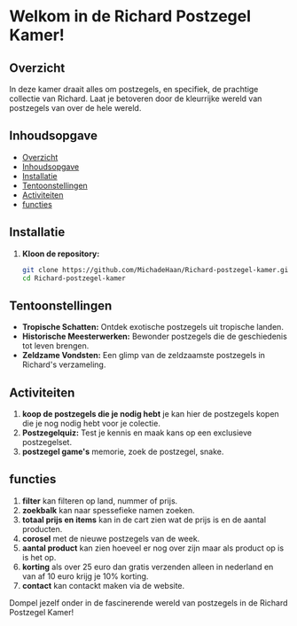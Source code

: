 # Welkom in de Richard Postzegel Kamer!

## Overzicht
In deze kamer draait alles om postzegels, en specifiek, de prachtige collectie van Richard. Laat je betoveren door de kleurrijke wereld van postzegels van over de hele wereld.

## Inhoudsopgave

- [Overzicht](#Overzicht)
- [Inhoudsopgave](#Inhoudsopgave)
- [Installatie](#Installatie)
- [Tentoonstellingen](#Tentoonstellingen)
- [Activiteiten](#Activiteiten)
- [functies](#functies)

## Installatie

1. **Kloon de repository:**
   ```bash
   git clone https://github.com/MichadeHaan/Richard-postzegel-kamer.git
   cd Richard-postzegel-kamer

## Tentoonstellingen
- **Tropische Schatten:** Ontdek exotische postzegels uit tropische landen.
- **Historische Meesterwerken:** Bewonder postzegels die de geschiedenis tot leven brengen.
- **Zeldzame Vondsten:** Een glimp van de zeldzaamste postzegels in Richard's verzameling.

## Activiteiten
1. **koop de postzegels die je nodig hebt**  je kan hier de postzegels kopen die je nog nodig hebt voor je colectie.
2. **Postzegelquiz:** Test je kennis en maak kans op een exclusieve postzegelset.
3. **postzegel game's** memorie, zoek de postzegel, snake.

## functies
1. **filter** kan filteren op land, nummer of prijs.
2. **zoekbalk** kan naar spessefieke namen zoeken.
3. **totaal prijs en items** kan in de cart zien wat de prijs is en de aantal producten.
4. **corosel** met de nieuwe postzegels van de week.
5. **aantal product** kan zien hoeveel er nog over zijn maar als product op is is het op.
6. **korting** als over 25 euro dan gratis verzenden alleen in nederland en van af 10 euro krijg je 10% korting.
7. **contact** kan contackt maken via de website.

Dompel jezelf onder in de fascinerende wereld van postzegels in de Richard Postzegel Kamer!
